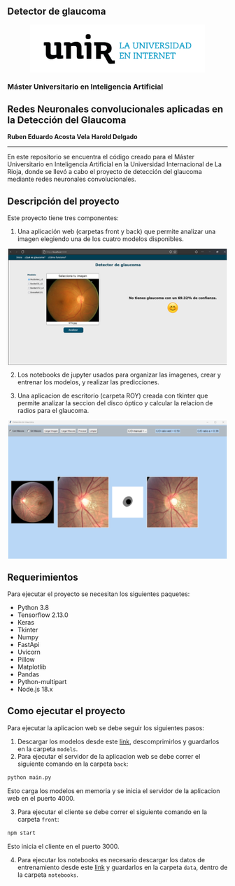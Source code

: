 ## Detector de glaucoma

<p align="center" width="500">
  <img align="center" width="400" src="./images/unir.png" />
</p>

### Máster Universitario en Inteligencia Artificial
## Redes Neuronales convolucionales aplicadas en la Detección del Glaucoma

<b>Ruben Eduardo Acosta Vela</b>
<b>Harold Delgado</b>

<hr />

<p>En este repositorio se encuentra el código creado para el Máster Universitario en Inteligencia Artificial en la Universidad Internacional de La Rioja, donde se llevó a cabo el proyecto de detección del glaucoma mediante redes neuronales convolucionales.</p>

## Descripción del proyecto

Este proyecto tiene tres componentes:

1. Una aplicación web (carpetas front y back) que permite analizar una imagen elegiendo una de los cuatro modelos disponibles.

<p align="center" width="600">
  <img align="center" width="500" src="./images/1.png" />
</p>

2. Los notebooks de jupyter usados para organizar las imagenes, crear y entrenar los modelos, y realizar las predicciones.

3. Una aplicacion de escritorio (carpeta ROY) creada con tkinter que permite analizar la seccion del disco óptico y calcular la relacion de radios para el glaucoma.

<p align="center" width="600">
  <img align="center" width="500" src="./images/desktop.png" />
</p>

## Requerimientos

Para ejecutar el proyecto se necesitan los siguientes paquetes:

- Python 3.8
- Tensorflow 2.13.0
- Keras
- Tkinter
- Numpy
- FastApi
- Uvicorn
- Pillow
- Matplotlib
- Pandas
- Python-multipart
- Node.js 18.x

## Como ejecutar el proyecto

Para ejecutar la aplicacion web se debe seguir los siguientes pasos:

1. Descargar los modelos desde este [link](https://drive.google.com/file/d/1jGoxhDwQlhFcM_fkM7tiitSDP2NTrIV7/view?usp=sharing), descomprimirlos y guardarlos en la carpeta `models`.
2. Para ejecutar el servidor de la aplicacion web se debe correr el siguiente comando en la carpeta `back`:

```bash
python main.py
```

Esto carga los modelos en memoria y se inicia el servidor de la aplicacion web en el puerto 4000.

3. Para ejecutar el cliente se debe correr el siguiente comando en la carpeta `front`:

```bash
npm start
```

Esto inicia el cliente en el puerto 3000.

4. Para ejecutar los notebooks es necesario descargar los datos de entrenamiento desde este [link](https://drive.google.com/file/d/1tYE8o6JiAvw-fOihrO6mHw3uA-4E2Ktu/view?usp=sharing) y guardarlos en la carpeta `data`, dentro de la carpeta `notebooks`.